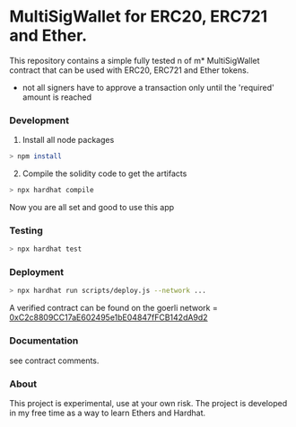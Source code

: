# MultiSigWallet for ERC20, ERC721 and Ether.

This repository contains a simple fully tested n of m\* MultiSigWallet contract that can be used with ERC20, ERC721 and Ether tokens.

- not all signers have to approve a transaction only until the 'required' amount is reached

### Development

1. Install all node packages

```bash
> npm install
```

2. Compile the solidity code to get the artifacts

```bash
> npx hardhat compile
```

Now you are all set and good to use this app

### Testing

```bash
> npx hardhat test
```

### Deployment

```bash
> npx hardhat run scripts/deploy.js --network ...
```

A verified contract can be found on the goerli network = <br>
[0xC2c8809CC17aE602495e1bE04847fFCB142dA9d2](https://goerli.etherscan.io/address/0xC2c8809CC17aE602495e1bE04847fFCB142dA9d2)

### Documentation

see contract comments.

### About

This project is experimental, use at your own risk. The project is developed in my free time as a way to learn Ethers and Hardhat.
